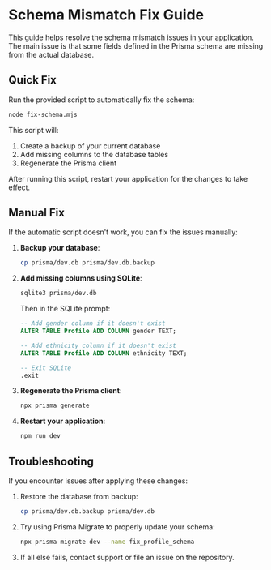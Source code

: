 # Schema Mismatch Fix Guide

This guide helps resolve the schema mismatch issues in your application. The main issue is that some fields defined in the Prisma schema are missing from the actual database.

## Quick Fix

Run the provided script to automatically fix the schema:

```bash
node fix-schema.mjs
```

This script will:
1. Create a backup of your current database
2. Add missing columns to the database tables
3. Regenerate the Prisma client

After running this script, restart your application for the changes to take effect.

## Manual Fix

If the automatic script doesn't work, you can fix the issues manually:

1. **Backup your database**:
   ```bash
   cp prisma/dev.db prisma/dev.db.backup
   ```

2. **Add missing columns using SQLite**:
   ```bash
   sqlite3 prisma/dev.db
   ```

   Then in the SQLite prompt:
   ```sql
   -- Add gender column if it doesn't exist
   ALTER TABLE Profile ADD COLUMN gender TEXT;
   
   -- Add ethnicity column if it doesn't exist
   ALTER TABLE Profile ADD COLUMN ethnicity TEXT;
   
   -- Exit SQLite
   .exit
   ```

3. **Regenerate the Prisma client**:
   ```bash
   npx prisma generate
   ```

4. **Restart your application**:
   ```bash
   npm run dev
   ```

## Troubleshooting

If you encounter issues after applying these changes:

1. Restore the database from backup:
   ```bash
   cp prisma/dev.db.backup prisma/dev.db
   ```

2. Try using Prisma Migrate to properly update your schema:
   ```bash
   npx prisma migrate dev --name fix_profile_schema
   ```

3. If all else fails, contact support or file an issue on the repository.